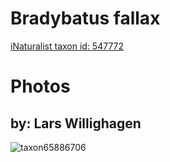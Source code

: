 
Bradybatus fallax
=================
  
[iNaturalist taxon id: 547772](https://www.inaturalist.org/taxa/547772)
# Photos

## by: Lars Willighagen
  
![taxon65886706](https://inaturalist-open-data.s3.amazonaws.com/photos/70925340/medium.jpeg)